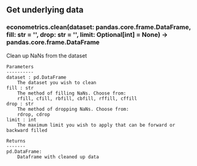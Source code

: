 ## Get underlying data 
### econometrics.clean(dataset: pandas.core.frame.DataFrame, fill: str = '', drop: str = '', limit: Optional[int] = None) -> pandas.core.frame.DataFrame

Clean up NaNs from the dataset

    Parameters
    ----------
    dataset : pd.DataFrame
        The dataset you wish to clean
    fill : str
        The method of filling NaNs. Choose from:
        rfill, cfill, rbfill, cbfill, rffill, cffill
    drop : str
        The method of dropping NaNs. Choose from:
        rdrop, cdrop
    limit : int
        The maximum limit you wish to apply that can be forward or backward filled

    Returns
    -------
    pd.DataFrame:
        Dataframe with cleaned up data

